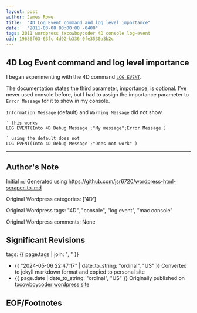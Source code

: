 ```yaml
---
layout: post
author: James Rowe
title:  "4D Log Event command and log level importance"
date:   "2011-03-08 00:00:00 -0400"
tags: 2011 wordpress txcowboycoder 4D console log-event
uid: 19636f63-63fc-4d92-b336-0fe3530a3b2c
---
```



## 4D Log Event command and log level importance


I began experimenting with the 4D command [`LOG EVENT`](http://doc.4d.com/4D-Language-Reference-12.1/System-Environment/LOG-EVENT.301-479440.en.html).


The documentation states the third parameter, importance, is optional. I’ve never used console before, but I had to assign the importance parameter to `Error Message` for it to show in my console. 


`Information Message` (default) and `Warning Message` did not show.



```
` this works
LOG EVENT(Into 4D Debug Message ;"My message";Error Message )

` using the default does not
LOG EVENT(Into 4D Debug Message ;"Does not work" )

```



---

## Author's Note

Initial `md` Generated using <https://github.com/jsr6720/wordpress-html-scraper-to-md>

Original Wordpress categories: ['4D']

Original Wordpress tags: "4D", "console", "log event", "mac console"

Original Wordpress comments: None

## Significant Revisions

tags: {{ page.tags | join: ", " }} <!-- todo move this somewhere -->

- {{ "2024-05-06 22:47:17" | date_to_string: "ordinal", "US" }} Converted to jekyll markdown format and copied to personal site
- {{ page.date | date_to_string: "ordinal", "US" }} Originally published on [txcowboycoder wordpress site](https://txcowboycoder.wordpress.com/2011/03/08/4d-log-event-command-and-log-level-importance/)

## EOF/Footnotes

